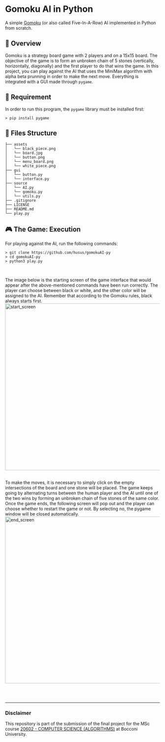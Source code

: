 # Gomoku AI in Python
A simple [Gomoku](https://en.wikipedia.org/wiki/Gomoku) (or also called Five-In-A-Row) AI implemented in Python from scratch. 

## :mag_right: Overview
Gomoku is a strategy board game with 2 players and on a 15x15 board. The objective of the game is to form an unbroken chain of 5 stones (vertically, horizontally, diagonally) and the first player to do that wins the game. In this project, you can play against the AI that uses the MiniMax algorithm with alpha beta prunning in order to make the next move. Everything is integrated with a GUI made through `pygame`.

## :pushpin: Requirement
In order to run this program, the `pygame` library must be installed first:
```
> pip install pygame
```

## :open_file_folder: Files Structure
```
├── assets
│   └── black_piece.png
│   └── board.jpg
│   └── button.png
│   └── menu_board.png
│   └── white_piece.png
├── gui
│   └── button.py
│   └── interface.py
├── source
│   └── AI.py
│   └── gomoku.py
│   └── utils.py
├── .gitignore
├── LICENSE
├── README.md
└── play.py
```

## :video_game: The Game: Execution
For playing against the AI, run the following commands:
```
> git clone https://github.com/husus/gomokuAI-py
> cd gomokuAI-py
> python3 play.py
```
<br>

The image below is the starting screen of the game interface that would appear after the above-mentioned commands have been run correctly. The player can choose between black or white, and the other color will be assigned to the AI. Remember that according to the Gomoku rules, black always starts first.
<br>
<img width="541" alt="start_screen" src="https://user-images.githubusercontent.com/93041464/173566175-01f4e7cb-48ef-4a24-921d-eaa728baaaf3.png">
<br>
<br>

To make the moves, it is necessary to simply click on the empty intersections of the board and one stone will be placed. The game keeps going by alternating turns between the human player and the AI until one of the two wins by forming an unbroken chain of five stones of the same color. Once the game ends, the following screen will pop out and the player can choose whether to restart the game or not. By selecting no, the pygame window will be closed automatically.
<br>
<img width="541" alt="end_screen" src="https://user-images.githubusercontent.com/93041464/174827463-e9241962-4d1e-4a2f-864d-2ef80431b8b6.png">

<br> </br>

-----------------------------------------------
### Disclaimer
This repository is part of the submission of the final project for the MSc course [20602 - COMPUTER SCIENCE (ALGORITHMS)](https://didattica.unibocconi.eu/ts/tsn_anteprima.php?cod_ins=20602&anno=2022&IdPag=) at Bocconi University.
